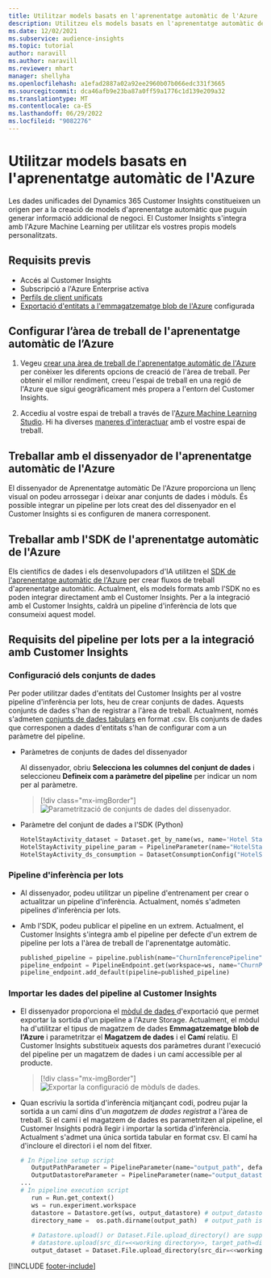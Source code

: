 ```yaml
---
title: Utilitzar models basats en l'aprenentatge automàtic de l'Azure
description: Utilitzeu els models basats en l'aprenentatge automàtic de l'Azure al Dynamics 365 Customer Insights.
ms.date: 12/02/2021
ms.subservice: audience-insights
ms.topic: tutorial
author: naravill
ms.author: naravill
ms.reviewer: mhart
manager: shellyha
ms.openlocfilehash: a1efad2887a02a92ee2960b07b066edc331f3665
ms.sourcegitcommit: dca46afb9e23ba87a0ff59a1776c1d139e209a32
ms.translationtype: MT
ms.contentlocale: ca-ES
ms.lasthandoff: 06/29/2022
ms.locfileid: "9082276"
---
```

# <a name="use-azure-machine-learning-based-models"></a>Utilitzar models basats en l'aprenentatge automàtic de l'Azure

Les dades unificades del Dynamics 365 Customer Insights constitueixen un origen per a la creació de models d'aprenentatge automàtic que puguin generar informació addicional de negoci. El Customer Insights s'integra amb l'Azure Machine Learning per utilitzar els vostres propis models personalitzats.

## <a name="prerequisites"></a>Requisits previs

- Accés al Customer Insights
- Subscripció a l'Azure Enterprise activa
- [Perfils de client unificats](data-unification.md)
- [Exportació d'entitats a l'emmagatzematge blob de l'Azure](export-azure-blob-storage.md) configurada

## <a name="set-up-azure-machine-learning-workspace"></a>Configurar l’àrea de treball de l'aprenentatge automàtic de l’Azure

1. Vegeu [crear una àrea de treball de l'aprenentatge automàtic de l'Azure](/azure/machine-learning/concept-workspace#-create-a-workspace) per conèixer les diferents opcions de creació de l'àrea de treball. Per obtenir el millor rendiment, creeu l'espai de treball en una regió de l'Azure que sigui geogràficament més propera a l'entorn del Customer Insights.

1. Accediu al vostre espai de treball a través de l'[Azure Machine Learning Studio](https://ml.azure.com/). Hi ha diverses [maneres d'interactuar](/azure/machine-learning/concept-workspace#tools-for-workspace-interaction) amb el vostre espai de treball.

## <a name="work-with-azure-machine-learning-designer"></a>Treballar amb el dissenyador de l'aprenentatge automàtic de l'Azure

El dissenyador de Aprenentatge automàtic De l'Azure proporciona un llenç visual on podeu arrossegar i deixar anar conjunts de dades i mòduls. És possible integrar un pipeline per lots creat des del dissenyador en el Customer Insights si es configuren de manera corresponent. 
   
## <a name="working-with-azure-machine-learning-sdk"></a>Treballar amb l'SDK de l'aprenentatge automàtic de l'Azure

Els científics de dades i els desenvolupadors d'IA utilitzen el [SDK de l'aprenentatge automàtic de l'Azure](/python/api/overview/azure/ml/?preserve-view=true&view=azure-ml-py) per crear fluxos de treball d'aprenentatge automàtic. Actualment, els models formats amb l'SDK no es poden integrar directament amb el Customer Insights. Per a la integració amb el Customer Insights, caldrà un pipeline d'inferència de lots que consumeixi aquest model.

## <a name="batch-pipeline-requirements-to-integrate-with-customer-insights"></a>Requisits del pipeline per lots per a la integració amb Customer Insights

### <a name="dataset-configuration"></a>Configuració dels conjunts de dades

Per poder utilitzar dades d'entitats del Customer Insights per al vostre pipeline d'inferència per lots, heu de crear conjunts de dades. Aquests conjunts de dades s'han de registrar a l'àrea de treball. Actualment, només s'admeten [conjunts de dades tabulars](/azure/machine-learning/how-to-create-register-datasets#tabulardataset) en format .csv. Els conjunts de dades que corresponen a dades d'entitats s'han de configurar com a un paràmetre del pipeline.
   
* Paràmetres de conjunts de dades del dissenyador
   
     Al dissenyador, obriu **Selecciona les columnes del conjunt de dades** i seleccioneu **Defineix com a paràmetre del pipeline** per indicar un nom per al paràmetre.

     > [!div class="mx-imgBorder"]
     > ![Parametrització de conjunts de dades del dissenyador.](media/intelligence-designer-dataset-parameters.png "Parametrització de conjunts de dades del dissenyador")
   
* Paràmetre del conjunt de dades a l'SDK (Python)
   
   ```python
   HotelStayActivity_dataset = Dataset.get_by_name(ws, name='Hotel Stay Activity Data')
   HotelStayActivity_pipeline_param = PipelineParameter(name="HotelStayActivity_pipeline_param", default_value=HotelStayActivity_dataset)
   HotelStayActivity_ds_consumption = DatasetConsumptionConfig("HotelStayActivity_dataset", HotelStayActivity_pipeline_param)
   ```

### <a name="batch-inference-pipeline"></a>Pipeline d'inferència per lots
  
* Al dissenyador, podeu utilitzar un pipeline d'entrenament per crear o actualitzar un pipeline d'inferència. Actualment, només s'admeten pipelines d'inferència per lots.

* Amb l'SDK, podeu publicar el pipeline en un extrem. Actualment, el Customer Insights s'integra amb el pipeline per defecte d'un extrem de pipeline per lots a l'àrea de treball de l'aprenentatge automàtic.
   
   ```python
   published_pipeline = pipeline.publish(name="ChurnInferencePipeline", description="Published Churn Inference pipeline")
   pipeline_endpoint = PipelineEndpoint.get(workspace=ws, name="ChurnPipelineEndpoint") 
   pipeline_endpoint.add_default(pipeline=published_pipeline)
   ```

### <a name="import-pipeline-data-into-customer-insights"></a>Importar les dades del pipeline al Customer Insights

* El dissenyador proporciona el [mòdul de dades ](/azure/machine-learning/algorithm-module-reference/export-data)d'exportació que permet exportar la sortida d'un pipeline a l'Azure Storage. Actualment, el mòdul ha d'utilitzar el tipus de magatzem de dades **Emmagatzematge blob de l’Azure** i parametritzar el **Magatzem de dades** i el **Camí** relatiu. El Customer Insights substitueix aquests dos paràmetres durant l'execució del pipeline per un magatzem de dades i un camí accessible per al producte.
   > [!div class="mx-imgBorder"]
   > ![Exportar la configuració de mòduls de dades.](media/intelligence-designer-importdata.png "Exportar la configuració de mòduls de dades")
   
* Quan escriviu la sortida d'inferència mitjançant codi, podreu pujar la sortida a un camí dins d'un *magatzem de dades registrat* a l'àrea de treball. Si el camí i el magatzem de dades es parametritzen al pipeline, el Customer Insights podrà llegir i importar la sortida d'inferència. Actualment s'admet una única sortida tabular en format csv. El camí ha d'incloure el directori i el nom del fitxer.

   ```python
   # In Pipeline setup script
      OutputPathParameter = PipelineParameter(name="output_path", default_value="HotelChurnOutput/HotelChurnOutput.csv")
      OutputDatastoreParameter = PipelineParameter(name="output_datastore", default_value="workspaceblobstore")
   ...
   # In pipeline execution script
      run = Run.get_context()
      ws = run.experiment.workspace
      datastore = Datastore.get(ws, output_datastore) # output_datastore is parameterized
      directory_name =  os.path.dirname(output_path)  # output_path is parameterized.
      
      # Datastore.upload() or Dataset.File.upload_directory() are supported methods to uplaod the data
      # datastore.upload(src_dir=<<working directory>>, target_path=directory_name, overwrite=False, show_progress=True)
      output_dataset = Dataset.File.upload_directory(src_dir=<<working directory>>, target = (datastore, directory_name)) # Remove trailing "/" from directory_name
   ```


[!INCLUDE [footer-include](includes/footer-banner.md)]